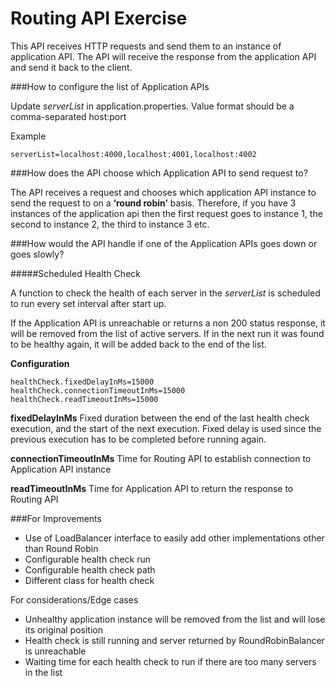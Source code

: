 # Routing API Exercise

This API receives HTTP requests and send them to an instance of application API. The API will receive the response from the application API and send it back to the client.

###How to configure the list of Application APIs

Update *serverList* in application.properties.
Value format should be a comma-separated host:port

Example
```
serverList=localhost:4000,localhost:4001,localhost:4002
```

###How does the API choose which Application API to send request to?

The API receives a request and chooses which application API instance to send the request to on a **‘round robin’** basis. Therefore, if you have 3 instances of the application api then the first request goes to instance 1, the second to instance 2, the third to instance 3 etc.

###How would the API handle if one of the Application APIs goes down or goes slowly?

#####Scheduled Health Check

A function to check the health of each server in the _serverList_ is scheduled to run every set interval after start up.


If the Application API is unreachable or returns a non 200 status response, it will be removed from the list of active servers. If in the next run it was found to be healthy again, it will be added back to the end of the list.

**Configuration**

```
healthCheck.fixedDelayInMs=15000
healthCheck.connectionTimeoutInMs=15000
healthCheck.readTimeoutInMs=15000
```
**fixedDelayInMs**
Fixed duration between the end of the last health check execution, and the start of the next execution. Fixed delay is used since the previous execution has to be completed before running again. 


**connectionTimeoutInMs**
Time for Routing API to establish connection to Application API instance

**readTimeoutInMs**
Time for Application API to return the response to Routing API


###For Improvements
- Use of LoadBalancer interface to easily add other implementations other than Round Robin
- Configurable health check run
- Configurable health check path
- Different class for health check

For considerations/Edge cases
- Unhealthy application instance will be removed from the list and will lose its original position
- Health check is still running and server returned by RoundRobinBalancer is unreachable
- Waiting time for each health check to run if there are too many servers in the list
